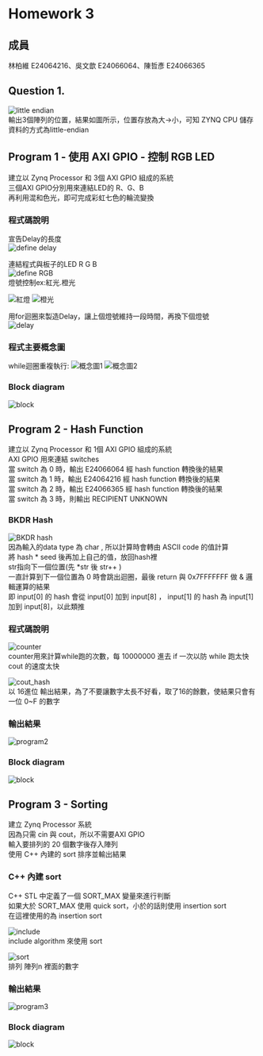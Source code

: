 # Homework 3
## 成員
林柏維 E24064216、吳文歆 E24066064、陳哲彥 E24066365
## Question 1.
![little endian](images/little-endian.PNG)  
輸出3個陣列的位置，結果如圖所示，位置存放為大→小，可知 ZYNQ CPU 儲存資料的方式為little-endian
## Program 1 - 使用 AXI GPIO - 控制 RGB LED 
建立以 Zynq Processor 和 3個 AXI GPIO 組成的系統   
三個AXI GPIO分別用來連結LED的 R、G、B   
再利用混和色光，即可完成彩虹七色的輪流變換  
### 程式碼說明
宣告Delay的長度   
![define delay](images/define-delay.png) 

連結程式與板子的LED R G B   
![define RGB](images/define-RGB.png)    
燈號控制ex:紅光.橙光 

![紅燈](images/紅燈.png)
![橙光](images/橙光.png)

用for迴圈來製造Delay，讓上個燈號維持一段時間，再換下個燈號  
![delay](images/Delay.png)

### 程式主要概念圖
while迴圈重複執行:
![概念圖1](images/概念圖1.png)
![概念圖2](images/概念圖2.png)
### Block diagram
![block](images/HW3-1-blockdesign.png)


## Program 2 - Hash Function
建立以 Zynq Processor 和 1個 AXI GPIO 組成的系統  
AXI GPIO 用來連結 switches  
當 switch 為 0 時，輸出 E24066064 經 hash function 轉換後的結果  
當 switch 為 1 時，輸出 E24064216 經 hash function 轉換後的結果  
當 switch 為 2 時，輸出 E24066365 經 hash function 轉換後的結果  
當 switch 為 3 時，則輸出 RECIPIENT UNKNOWN  
### BKDR Hash
![BKDR hash](images/BKDR_hash.PNG)  
因為輸入的data type 為 char , 所以計算時會轉由 ASCII code 的值計算  
將 hash * seed 後再加上自己的值，放回hash裡  
str指向下一個位置(先 *str 後 str++ )  
一直計算到下一個位置為 0 時會跳出迴圈，最後 return 與 0x7FFFFFFF 做 & 邏輯運算的結果  
即 input[0] 的 hash 會從 input[0] 加到 input[8] ， input[1] 的 hash 為 input[1] 加到 input[8]，以此類推  
### 程式碼說明
  
![counter](images/counter.PNG)  
counter用來計算while跑的次數，每 10000000 進去 if 一次以防 while 跑太快 cout 的速度太快  
  
![cout_hash](images/cout_hash.PNG)  
以 16進位 輸出結果，為了不要讓數字太長不好看，取了16的餘數，使結果只會有一位 0~F 的數字
### 輸出結果
![program2](images/program2.PNG)  
### Block diagram
![block](images/block_design2.PNG)

## Program 3 - Sorting
建立 Zynq Processor 系統  
因為只需 cin 與 cout，所以不需要AXI GPIO  
輸入要排列的 20 個數字後存入陣列  
使用 C++ 內建的 sort 排序並輸出結果
### C++ 內建 sort
C++ STL 中定義了一個 SORT_MAX 變量來進行判斷  
如果大於 SORT_MAX 使用 quick sort，小於的話則使用 insertion sort  
在這裡使用的為 insertion sort  

![include](images/include.PNG)  
include algorithm 來使用 sort  
    
![sort](images/sort.PNG)  
排列 陣列n 裡面的數字
### 輸出結果
![program3](images/program3.PNG)  
### Block diagram
![block](images/block_design3.PNG)

